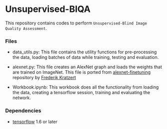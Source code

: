 # Unsupervised-BIQA
This repository contains codes to perform `Unsupervised-Blind Image Quality Assessment`.

### Files
* data_utils.py:
  This file contains the utility functions for pre-processing the data, loading batches of data while training,
  testing and evaluation.
  
* alexnet.py:
  This file creates an AlexNet graph and loads the weights that are trained on ImageNet.
  This file is ported from [alexnet-finetuning](https://github.com/kratzert/finetune_alexnet_with_tensorflow/blob/5d751d62eb4d7149f4e3fd465febf8f07d4cea9d/alexnet.py)
  repository by [Frederik Kratzert](https://github.com/kratzert)
  
* Workbook.ipynb:
  This workbook does all the functionality from loading the data, creating a tensorflow session, training and evaluating the network.
  
### Dependencies
* [tensorflow](https://www.tensorflow.org/) 1.6 or later
